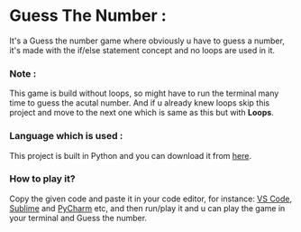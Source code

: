 # Guess The Number :
It's a Guess the number game where obviously u have to guess a number, it's made with the if/else statement concept and no loops are used in it.

### Note :
This game is build without loops, so might have to run the terminal many time to guess the acutal number. And if u already knew loops skip this project and move to the next one which is same as this but with **Loops**.

### Language which is used :
This project is built in Python and you can download it from [here](https://www.python.org/downloads/).

### How to play it?
Copy the given code and paste it in your code editor, for instance: [VS Code](https://code.visualstudio.com/), [Sublime](https://www.sublimetext.com/) and [PyCharm](https://www.jetbrains.com/pycharm/) etc, and then run/play it and u can play the game in your terminal and Guess the number.

